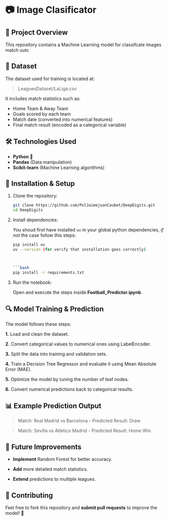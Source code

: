 # 📷 Image Clasificator 

## 📌 Project Overview

This repository contains a Machine Learning model for classifcate images match outc


## 📂 Dataset

The dataset used for training is located at:

>LeaguesDataset/LaLiga.csv

It includes match statistics such as:

- Home Team & Away Team
- Goals scored by each team
- Match date (converted into numerical features)
- Final match result (encoded as a categorical variable)

## 🛠️ Technologies Used

- **Python** 🐍
- **Pandas** (Data manipulation)
- **Scikit-learn** (Machine Learning algorithms)

## 🚀 Installation & Setup

1. Clone the repository:

   ```bash
   git clone https://github.com/PolJaimejuanCaubet/DeepDigits.git
   cd DeepDigits

2. Install dependencies:

   You shoud first have installed `uv` in your global python dependencies, *if not* the case follow this steps:
   ```bash
   pip install uv
   uv --version (for verify that installation goes correctly)


   
   ```bash
   pip install -r requirements.txt
   
3. Run the notebook:

   Open and execute the steps inside **Football_Predictor.ipynb**.

## 🔍 Model Training & Prediction

The model follows these steps:

**1.** Load and clean the dataset.

**2.** Convert categorical values to numerical ones using LabelEncoder.

**3.** Split the data into training and validation sets.

**4.** Train a Decision Tree Regressor and evaluate it using Mean Absolute Error (MAE).

**5.** Optimize the model by tuning the number of leaf nodes.

**6.** Convert numerical predictions back to categorical results.

## 📊 Example Prediction Output

>Match: Real Madrid vs Barcelona - Predicted Result: Draw

>Match: Sevilla vs Atletico Madrid - Predicted Result: Home Win

## 📌 Future Improvements

- **Implement** Random Forest for better accuracy.

- **Add** more detailed match statistics.

- **Extend** predictions to multiple leagues.

## 🤝 Contributing

Feel free to fork this repository and **submit pull requests** to improve the model! 🚀